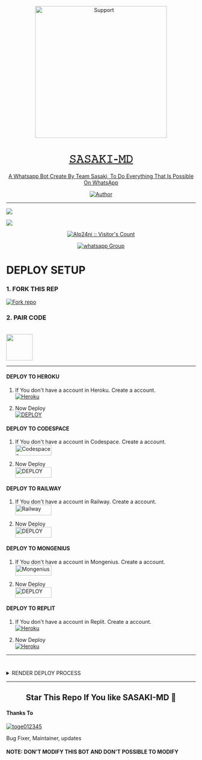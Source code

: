 </p>
<p align="center">
  <a href="https://github.com/Alp24ni/SASAKI-MD">
    <img alt=Support height="350" src="https://telegra.ph/file/acf07e2ad76c2c142c3b9.jpg"> 
    </p>
<h1 align="center">    𝚂𝙰𝚂𝙰𝙺𝙸-𝙼𝙳
</h1>
<p align="center"> 
  
<p align="center"> A Whatsapp Bot Create By Team Sasaki, To Do Everything That Is Possible On WhatsApp
 
  </a>
</p>
<p align="center">
<a href="https://github.com/Alp24ni"><img title="Author" src="https://img.shields.io/badge/SASAKI_MD-MULTI_DEVICE-black?style=for-the-badge&logo=github"></a>
<p/>



---  

</p>


   <p align="left">
  <a href="https://github.com/Alp24ni/SASAKI-MD/fork">
    <img src="https://img.shields.io/github/forks/Alp24ni/SASAKI-MD?label=Fork&style=social">
  <p align="left"> 
  <a href="https://github.com/Alp24ni/SASAKI-MD/stargazers">
    <img src="https://img.shields.io/github/stars/Alp24ni/SASAKI-MD?style=social">
      
  
 

</p>
<p align="center"><img src="https://profile-counter.glitch.me/{Alp24ni}/count.svg" alt="Alp24ni :: Visitor's Count" /></p>
<p align="center">
 <a href="https://chat.whatsapp.com/IdB2EfQiNlKBekQrigN9m9" target="_blank">
    <img alt="whatsapp Group" src="https://img.shields.io/badge/ Whatsapp Support Group -25D366?style=for-the-badge&logo=whatsapp&logoColor=Blue" />
  </a>
</p>



# DEPLOY SETUP


### 1. FORK THIS REP
<a href='https://github.com/Alp24ni/SASAKI-MD/fork' target="_blank"><img alt='Fork repo' src='https://img.shields.io/badge/Fork This Repo-black?style=for-the-badge&logo=git&logoColor=Blue'/></a>

### 2. PAIR CODE
<br>
<a href="https://richy-sessions-pair-1.onrender.com/pair"><img src="https://play-lh.googleusercontent.com/901aMQFFnVoX2T-YuJmTIwpPve_SUgMv_QSyzMSPtAqt_l0CyXN1DxfD6xXU0r2f9iM=w240-h480-rw" width="70" /></a>

---


#### DEPLOY TO HEROKU 

1. If You don't have a account in Heroku. Create a account.
    <br>
<a href='https://signup.heroku.com/' target="_blank"><img alt='Heroku' src='https://img.shields.io/badge/-Create-black?style=for-the-badge&logo=heroku&logoColor=white'/></a>

2. Now Deploy
    <br>
<a href='https://heroku.com/deploy' target="_blank"><img alt='DEPLOY' src='https://img.shields.io/badge/-DEPLOY-black?style=for-the-badge&logo=heroku&logoColor=white'/></a>

#### DEPLOY TO CODESPACE

1. If You don't have a account in Codespace. Create a account.
    <br>
<a href='https://github.com/login?return_to=https%3A%2F%2Fgithub.com%2Fcodespaces' target="_blank"><img alt='Codespaces' src='https://img.shields.io/badge/CREATE-h?color=black&style=for-the-badge&logo=visualstudiocode' width="96.35" height="28"/></a></p>

2. Now Deploy
    <br>
<a href='https://github.com/codespaces/new' target="_blank"><img alt='DEPLOY' src='https://img.shields.io/badge/DEPLOY -h?color=black&style=for-the-badge&logo=visualstudiocode' width="96.35" height="28"/></a></p>


#### DEPLOY TO RAILWAY

1. If You don't have a account in Railway. Create a account.
    <br>
<a href='https://railway.app/login' target="_blank"><img alt='Railway' src='https://img.shields.io/badge/CREATE-h?color=black&style=for-the-badge&logo=railway' width="96.35" height="28"/></a></p>

2. Now Deploy
    <br>
<a href='https://railway.app/new' target="_blank"><img alt='DEPLOY' src='https://img.shields.io/badge/DEPLOY -h?color=black&style=for-the-badge&logo=railway' width="96.35" height="28"/></a></p>

#### DEPLOY TO MONGENIUS

1. If You don't have a account in Mongenius. Create a account.
    <br>
<a href='https://studio.mogenius.com/user/registration' target="_blank"><img alt='Mongenius' src='https://img.shields.io/badge/CREATE-h?color=black&style=for-the-badge&logo=genius' width="96.35" height="28"/></a></p>

2. Now Deploy
    <br>
<a href='https://railway.app/new' target="_blank"><img alt='DEPLOY' src='https://img.shields.io/badge/DEPLOY -h?color=black&style=for-the-badge&logo=genius' width="96.35" height="28"/></a></p>


#### DEPLOY TO REPLIT

1. If You don't have a account in Replit. Create a account.
    <br>
<a href='https://replit.com/' target="_blank"><img alt='Heroku' src='https://img.shields.io/badge/-Create-black?style=for-the-badge&logo=replit&logoColor=white'/></a>

2. Now Deploy
    <br>
<a href='https://replit.com/github/Alp24ni/SASAKI-MD' target="_blank"><img alt='Heroku' src='https://img.shields.io/badge/-Deploy-black?style=for-the-badge&logo=replit&logoColor=white'/></a>

---
#

<details close>
<summary>RENDER DEPLOY PROCESS</summary>
   
    1: Click "NEW".
    2: Select "Web Service".
    3: Click "Build and deploy from a Git repository".
    4: Now Choose this forked git repo from list.
    5: And JUST CLICK "Connect". 
   </details>


---


<h2 align="center"> Star This Repo If You like SASAKI-MD 🌟
</h2>

#### Thanks To 

<a href="https://github.com/toge012345"><img src="https://github.com/toge012345.png" alt="toge012345"/></a>

Bug Fixer, Maintainer, updates

#### NOTE: DON'T MODIFY THIS BOT AND DON'T POSSIBLE TO MODIFY 
